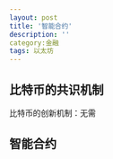 ```yaml
---
layout: post
title: '智能合约'
description: ''
category:金融
tags: 以太坊
---
```


## 比特币的共识机制

比特币的创新机制：无需



## 智能合约

